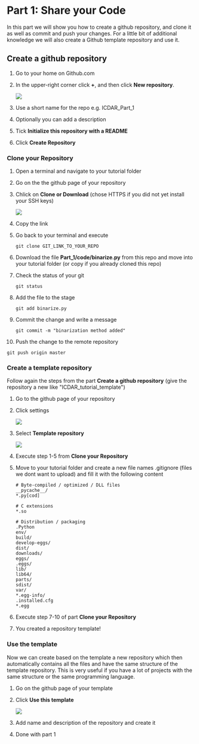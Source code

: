 # Part 1: Share your Code

In this part we will show you how to create a github repository, and clone it as well as commit and push your changes.
For a little bit of additional knowledge we will also create a Github template repository and use it.

## Create a github repository

1. Go to your home on Github.com 
2. In the upper-right corner click **+**, and then click **New repository**.

   ![](https://help.github.com/assets/images/help/repository/repo-create.png)
3. Use a short name for the repo e.g. ICDAR_Part_1 
4. Optionally you can add a description
5. Tick **Initialize this repository with a README**
6. Click **Create Repository**

### Clone your Repository

1. Open a terminal and navigate to your tutorial folder
2. Go on the the github page of your repository
3. Chlick on **Clone or Download** (chose HTTPS if you did not yet install your SSH keys)

   ![](https://raw.githubusercontent.com/lvoegtlin/ICDAR_CRRE_Tutorial/master/Part_1/figures/d_o_c.png)
4. Copy the link
5. Go back to your terminal and execute
   ```
   git clone GIT_LINK_TO_YOUR_REPO
   ```
6. Download the file **Part_1/code/binarize.py** from this repo and move into your tutorial folder (or copy if you already cloned this repo)
7. Check the status of your git
   ```
   git status
   ```
8. Add the file to the stage
   ```
   git add binarize.py
   ```
9. Commit the change and write a message
   ```
   git commit -m "binarization method added"
   ```
10. Push the change to the remote repository
   ```
   git push origin master
   ``` 

### Create a template repository

Follow again the steps from the part **Create a github repository** (give the repository a new like "ICDAR_tutorial_template")

1. Go to the github page of your repository
2. Click settings

   ![](https://help.github.com/assets/images/help/repository/repo-actions-settings.png)
3. Select **Template repository**

   ![](https://help.github.com/assets/images/help/repository/template-repository-checkbox.png)
4. Execute step 1-5 from **Clone your Repository**
5. Move to your tutorial folder and create a new file names .gitignore (files we dont want to upload) and fill it with the following content
   ```
   # Byte-compiled / optimized / DLL files
   __pycache__/
   *.py[cod]

   # C extensions
   *.so

   # Distribution / packaging
   .Python
   env/
   build/
   develop-eggs/
   dist/
   downloads/
   eggs/
   .eggs/
   lib/
   lib64/
   parts/
   sdist/
   var/
   *.egg-info/
   .installed.cfg
   *.egg
   ```
6. Execute step 7-10 of part **Clone your Repository**
7. You created a repository template!

### Use the template

Now we can create based on the template a new repository which then automatically contains all the files and have the same structure of the template repository.
This is very useful if you have a lot of projects with the same structure or the same programming language.

1. Go on the github page of your template
2. Click **Use this template**

   ![](https://raw.githubusercontent.com/lvoegtlin/ICDAR_CRRE_Tutorial/master/Part_1/figures/use_template.png)
3. Add name and description of the repository and create it
4. Done with part 1
